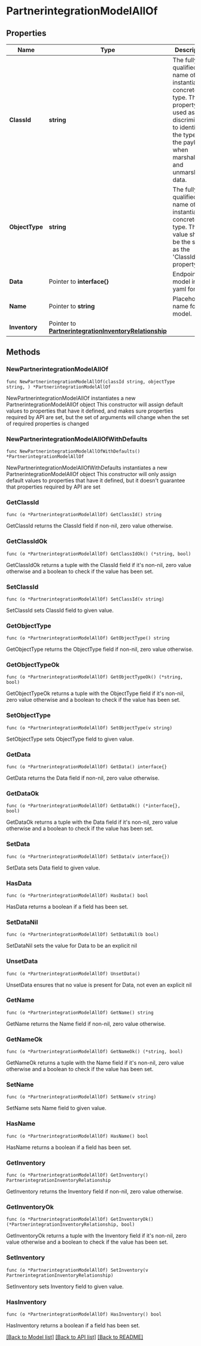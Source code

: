 # PartnerintegrationModelAllOf

## Properties

Name | Type | Description | Notes
------------ | ------------- | ------------- | -------------
**ClassId** | **string** | The fully-qualified name of the instantiated, concrete type. This property is used as a discriminator to identify the type of the payload when marshaling and unmarshaling data. | [default to "partnerintegration.Model"]
**ObjectType** | **string** | The fully-qualified name of the instantiated, concrete type. The value should be the same as the &#39;ClassId&#39; property. | [default to "partnerintegration.Model"]
**Data** | Pointer to **interface{}** | Endpoint model in yaml format. | [optional] 
**Name** | Pointer to **string** | Placeholder name for the model. | [optional] 
**Inventory** | Pointer to [**PartnerintegrationInventoryRelationship**](PartnerintegrationInventoryRelationship.md) |  | [optional] 

## Methods

### NewPartnerintegrationModelAllOf

`func NewPartnerintegrationModelAllOf(classId string, objectType string, ) *PartnerintegrationModelAllOf`

NewPartnerintegrationModelAllOf instantiates a new PartnerintegrationModelAllOf object
This constructor will assign default values to properties that have it defined,
and makes sure properties required by API are set, but the set of arguments
will change when the set of required properties is changed

### NewPartnerintegrationModelAllOfWithDefaults

`func NewPartnerintegrationModelAllOfWithDefaults() *PartnerintegrationModelAllOf`

NewPartnerintegrationModelAllOfWithDefaults instantiates a new PartnerintegrationModelAllOf object
This constructor will only assign default values to properties that have it defined,
but it doesn't guarantee that properties required by API are set

### GetClassId

`func (o *PartnerintegrationModelAllOf) GetClassId() string`

GetClassId returns the ClassId field if non-nil, zero value otherwise.

### GetClassIdOk

`func (o *PartnerintegrationModelAllOf) GetClassIdOk() (*string, bool)`

GetClassIdOk returns a tuple with the ClassId field if it's non-nil, zero value otherwise
and a boolean to check if the value has been set.

### SetClassId

`func (o *PartnerintegrationModelAllOf) SetClassId(v string)`

SetClassId sets ClassId field to given value.


### GetObjectType

`func (o *PartnerintegrationModelAllOf) GetObjectType() string`

GetObjectType returns the ObjectType field if non-nil, zero value otherwise.

### GetObjectTypeOk

`func (o *PartnerintegrationModelAllOf) GetObjectTypeOk() (*string, bool)`

GetObjectTypeOk returns a tuple with the ObjectType field if it's non-nil, zero value otherwise
and a boolean to check if the value has been set.

### SetObjectType

`func (o *PartnerintegrationModelAllOf) SetObjectType(v string)`

SetObjectType sets ObjectType field to given value.


### GetData

`func (o *PartnerintegrationModelAllOf) GetData() interface{}`

GetData returns the Data field if non-nil, zero value otherwise.

### GetDataOk

`func (o *PartnerintegrationModelAllOf) GetDataOk() (*interface{}, bool)`

GetDataOk returns a tuple with the Data field if it's non-nil, zero value otherwise
and a boolean to check if the value has been set.

### SetData

`func (o *PartnerintegrationModelAllOf) SetData(v interface{})`

SetData sets Data field to given value.

### HasData

`func (o *PartnerintegrationModelAllOf) HasData() bool`

HasData returns a boolean if a field has been set.

### SetDataNil

`func (o *PartnerintegrationModelAllOf) SetDataNil(b bool)`

 SetDataNil sets the value for Data to be an explicit nil

### UnsetData
`func (o *PartnerintegrationModelAllOf) UnsetData()`

UnsetData ensures that no value is present for Data, not even an explicit nil
### GetName

`func (o *PartnerintegrationModelAllOf) GetName() string`

GetName returns the Name field if non-nil, zero value otherwise.

### GetNameOk

`func (o *PartnerintegrationModelAllOf) GetNameOk() (*string, bool)`

GetNameOk returns a tuple with the Name field if it's non-nil, zero value otherwise
and a boolean to check if the value has been set.

### SetName

`func (o *PartnerintegrationModelAllOf) SetName(v string)`

SetName sets Name field to given value.

### HasName

`func (o *PartnerintegrationModelAllOf) HasName() bool`

HasName returns a boolean if a field has been set.

### GetInventory

`func (o *PartnerintegrationModelAllOf) GetInventory() PartnerintegrationInventoryRelationship`

GetInventory returns the Inventory field if non-nil, zero value otherwise.

### GetInventoryOk

`func (o *PartnerintegrationModelAllOf) GetInventoryOk() (*PartnerintegrationInventoryRelationship, bool)`

GetInventoryOk returns a tuple with the Inventory field if it's non-nil, zero value otherwise
and a boolean to check if the value has been set.

### SetInventory

`func (o *PartnerintegrationModelAllOf) SetInventory(v PartnerintegrationInventoryRelationship)`

SetInventory sets Inventory field to given value.

### HasInventory

`func (o *PartnerintegrationModelAllOf) HasInventory() bool`

HasInventory returns a boolean if a field has been set.


[[Back to Model list]](../README.md#documentation-for-models) [[Back to API list]](../README.md#documentation-for-api-endpoints) [[Back to README]](../README.md)


